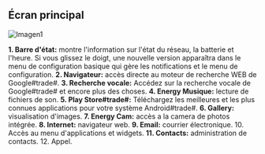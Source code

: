 ## Écran principal

![Imagen1](http://static.energysistem.com/images/manuals/39594/542d112e7cca1.jpg)

**1. Barre d'état:** montre l'information sur l'état du réseau, la batterie et l'heure. Si vous glissez le doigt, une
nouvelle version apparaîtra dans le menu de configuration basique qui gère les notifications et le menu de configuration.
**2. Navigateur:** accès directe au moteur de recherche WEB de Google#trade#.
**3. Recherche vocale:** Accédez sur la recherche vocale de Google#trade# et encore plus des choses.
**4. Energy Musique:** lecture de fichiers de son.
**5. Play Store#trade#:** Téléchargez les meilleures et les plus connues applications pour votre système Android#trade#.
**6. Gallery:** visualisation d'images.
**7. Energy Cam:** accès a la camera de photos intégrée.
**8. Internet:** navigateur web.
**9. Email:** courrier électronique.
10. Accès au menu d'applications et widgets.
**11. Contacts:** administration de contacts.
12. Appel.
